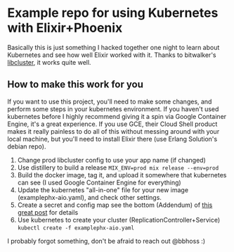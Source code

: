 # Example repo for using Kubernetes with Elixir+Phoenix
Basically this is just something I hacked together one night to learn about Kubernetes and see how well Elixir worked with it. Thanks to bitwalker's [libcluster](https://github.com/bitwalker/libcluster), it works quite well.


## How to make this work for you
If you want to use this project, you'll need to make some changes, and perform some steps in your kubernetes environment. If you haven't used kubernetes before I highly recommend giving it a spin via Google Container Engine, it's a great experience. If you use GCE, their Cloud Shell product makes it really painless to do all of this without messing around with your local machine, but you'll need to install Elixir there (use Erlang Solution's debian repo).

1. Change prod libcluster config to use your app name (if changed)
2. Use distillery to build a release `MIX_ENV=prod mix release --env=prod`
3. Build the docker image, tag it, and upload it somewhere that kubernetes can see (I used Google Container Engine for everything)
4. Update the kubernetes "all-in-one" file for your new image (examplephx-aio.yaml), and check other settings.
5. Create a secret and config map see the bottom (Addendum) of [this great post](https://substance.brpx.com/clustering-elixir-nodes-on-kubernetes-e85d0c26b0cf) for details
6. Use kubernetes to create your cluster (ReplicationController+Service) `kubectl create -f examplephx-aio.yaml`

I probably forgot something, don't be afraid to reach out @bbhoss :)
